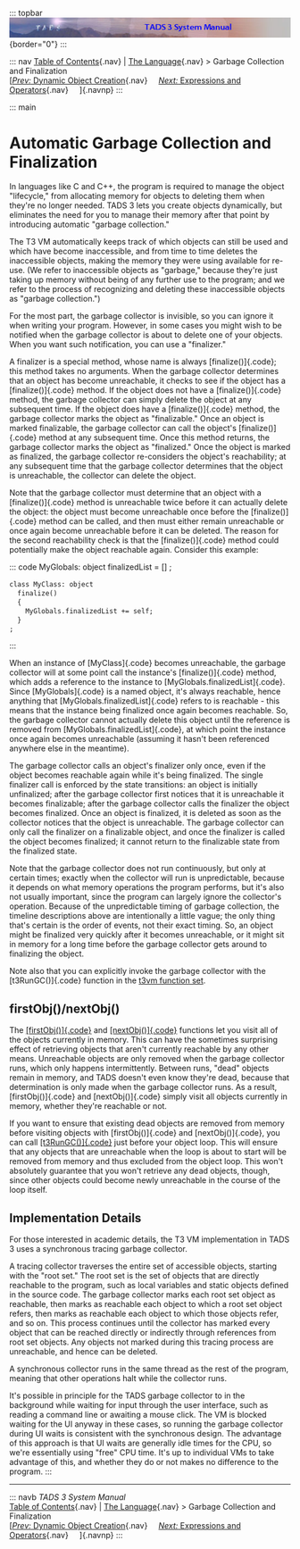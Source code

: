 ::: topbar
![](topbar.jpg){border="0"}
:::

::: nav
[Table of Contents](toc.htm){.nav} \| [The Language](langsec.htm){.nav}
\> Garbage Collection and Finalization\
[[*Prev:* Dynamic Object Creation](dynobj.htm){.nav}     [*Next:*
Expressions and Operators](expr.htm){.nav}     ]{.navnp}
:::

::: main
# Automatic Garbage Collection and Finalization

In languages like C and C++, the program is required to manage the
object \"lifecycle,\" from allocating memory for objects to deleting
them when they\'re no longer needed. TADS 3 lets you create objects
dynamically, but eliminates the need for you to manage their memory
after that point by introducing automatic \"garbage collection.\"

The T3 VM automatically keeps track of which objects can still be used
and which have become inaccessible, and from time to time deletes the
inaccessible objects, making the memory they were using available for
re-use. (We refer to inaccessible objects as \"garbage,\" because
they\'re just taking up memory without being of any further use to the
program; and we refer to the process of recognizing and deleting these
inaccessible objects as \"garbage collection.\")

For the most part, the garbage collector is invisible, so you can ignore
it when writing your program. However, in some cases you might wish to
be notified when the garbage collector is about to delete one of your
objects. When you want such notification, you can use a \"finalizer.\"

A finalizer is a special method, whose name is always
[finalize()]{.code}; this method takes no arguments. When the garbage
collector determines that an object has become unreachable, it checks to
see if the object has a [finalize()]{.code} method. If the object does
not have a [finalize()]{.code} method, the garbage collector can simply
delete the object at any subsequent time. If the object does have a
[finalize()]{.code} method, the garbage collector marks the object as
\"finalizable.\" Once an object is marked finalizable, the garbage
collector can call the object\'s [finalize()]{.code} method at any
subsequent time. Once this method returns, the garbage collector marks
the object as \"finalized.\" Once the object is marked as finalized, the
garbage collector re-considers the object\'s reachability; at any
subsequent time that the garbage collector determines that the object is
unreachable, the collector can delete the object.

Note that the garbage collector must determine that an object with a
[finalize()]{.code} method is unreachable twice before it can actually
delete the object: the object must become unreachable once before the
[finalize()]{.code} method can be called, and then must either remain
unreachable or once again become unreachable before it can be deleted.
The reason for the second reachability check is that the
[finalize()]{.code} method could potentially make the object reachable
again. Consider this example:

::: code
    MyGlobals: object
      finalizedList = []
    ;

    class MyClass: object
      finalize()
      {
        MyGlobals.finalizedList += self;
      }
    ;
:::

When an instance of [MyClass]{.code} becomes unreachable, the garbage
collector will at some point call the instance\'s [finalize()]{.code}
method, which adds a reference to the instance to
[MyGlobals.finalizedList]{.code}. Since [MyGlobals]{.code} is a named
object, it\'s always reachable, hence anything that
[MyGlobals.finalizedList]{.code} refers to is reachable - this means
that the instance being finalized once again becomes reachable. So, the
garbage collector cannot actually delete this object until the reference
is removed from [MyGlobals.finalizedList]{.code}, at which point the
instance once again becomes unreachable (assuming it hasn\'t been
referenced anywhere else in the meantime).

The garbage collector calls an object\'s finalizer only once, even if
the object becomes reachable again while it\'s being finalized. The
single finalizer call is enforced by the state transitions: an object is
initially unfinalized; after the garbage collector first notices that it
is unreachable it becomes finalizable; after the garbage collector calls
the finalizer the object becomes finalized. Once an object is finalized,
it is deleted as soon as the collector notices that the object is
unreachable. The garbage collector can only call the finalizer on a
finalizable object, and once the finalizer is called the object becomes
finalized; it cannot return to the finalizable state from the finalized
state.

Note that the garbage collector does not run continuously, but only at
certain times; exactly when the collector will run is unpredictable,
because it depends on what memory operations the program performs, but
it\'s also not usually important, since the program can largely ignore
the collector\'s operation. Because of the unpredictable timing of
garbage collection, the timeline descriptions above are intentionally a
little vague; the only thing that\'s certain is the order of events, not
their exact timing. So, an object might be finalized very quickly after
it becomes unreachable, or it might sit in memory for a long time before
the garbage collector gets around to finalizing the object.

Note also that you can explicitly invoke the garbage collector with the
[t3RunGC()]{.code} function in the [t3vm function set](t3vm.htm).

## firstObj()/nextObj()

The [[firstObj()]{.code}](tadsgen.htm#firstObj) and
[[nextObj()]{.code}](tadsgen.htm#nextObj) functions let you visit all of
the objects currently in memory. This can have the sometimes surprising
effect of retrieving objects that aren\'t currently reachable by any
other means. Unreachable objects are only removed when the garbage
collector runs, which only happens intermittently. Between runs,
\"dead\" objects remain in memory, and TADS doesn\'t even know they\'re
dead, because that determination is only made when the garbage collector
runs. As a result, [firstObj()]{.code} and [nextObj()]{.code} simply
visit all objects currently in memory, whether they\'re reachable or
not.

If you want to ensure that existing dead objects are removed from memory
before visiting objects with [firstObj()]{.code} and [nextObj()]{.code},
you can call [[t3RunGC()]{.code}](t3vm.htm#t3RunGC) just before your
object loop. This will ensure that any objects that are unreachable when
the loop is about to start will be removed from memory and thus excluded
from the object loop. This won\'t absolutely guarantee that you won\'t
retrieve any dead objects, though, since other objects could become
newly unreachable in the course of the loop itself.

## Implementation Details

For those interested in academic details, the T3 VM implementation in
TADS 3 uses a synchronous tracing garbage collector.

A tracing collector traverses the entire set of accessible objects,
starting with the \"root set.\" The root set is the set of objects that
are directly reachable to the program, such as local variables and
static objects defined in the source code. The garbage collector marks
each root set object as reachable, then marks as reachable each object
to which a root set object refers, then marks as reachable each object
to which those objects refer, and so on. This process continues until
the collector has marked every object that can be reached directly or
indirectly through references from root set objects. Any objects not
marked during this tracing process are unreachable, and hence can be
deleted.

A synchronous collector runs in the same thread as the rest of the
program, meaning that other operations halt while the collector runs.

It\'s possible in principle for the TADS garbage collector to in the
background while waiting for input through the user interface, such as
reading a command line or awaiting a mouse click. The VM is blocked
waiting for the UI anyway in these cases, so running the garbage
collector during UI waits is consistent with the synchronous design. The
advantage of this approach is that UI waits are generally idle times for
the CPU, so we\'re essentially using \"free\" CPU time. It\'s up to
individual VMs to take advantage of this, and whether they do or not
makes no difference to the program.
:::

------------------------------------------------------------------------

::: navb
*TADS 3 System Manual*\
[Table of Contents](toc.htm){.nav} \| [The Language](langsec.htm){.nav}
\> Garbage Collection and Finalization\
[[*Prev:* Dynamic Object Creation](dynobj.htm){.nav}     [*Next:*
Expressions and Operators](expr.htm){.nav}     ]{.navnp}
:::
